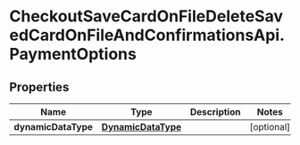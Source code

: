 # CheckoutSaveCardOnFileDeleteSavedCardOnFileAndConfirmationsApi.PaymentOptions

## Properties

Name | Type | Description | Notes
------------ | ------------- | ------------- | -------------
**dynamicDataType** | [**DynamicDataType**](DynamicDataType.md) |  | [optional] 


